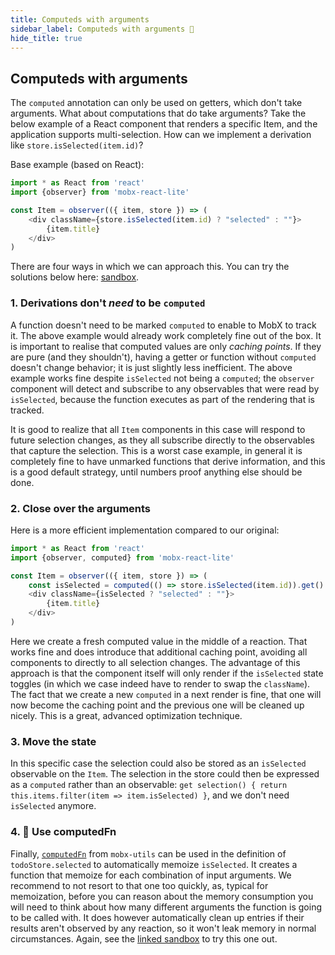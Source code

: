 ```yaml
---
title: Computeds with arguments
sidebar_label: Computeds with arguments 🚀
hide_title: true
---
```


<script async type="text/javascript" src="//cdn.carbonads.com/carbon.js?serve=CEBD4KQ7&placement=mobxjsorg" id="_carbonads_js"></script>

## Computeds with arguments

The `computed` annotation can only be used on getters, which don't take arguments.
What about computations that do take arguments?
Take the below example of a React component that renders a specific Item,
and the application supports multi-selection.
How can we implement a derivation like `store.isSelected(item.id)`?

Base example (based on React):

```javascript
import * as React from 'react'
import {observer} from 'mobx-react-lite'

const Item = observer(({ item, store }) => (
    <div className={store.isSelected(item.id) ? "selected" : ""}>
        {item.title}
    </div>
)
```

There are four ways in which we can approach this. You can try the solutions below here: [sandbox](https://codesandbox.io/s/multi-selection-odup1?file=/src/index.tsx).

### 1. Derivations don't _need_ to be `computed`

A function doesn't need to be marked `computed` to enable to MobX to track it.
The above example would already work completely fine out of the box.
It is important to realise that computed values are only _caching points_.
If they are pure (and they shouldn't), having a getter or function without `computed` doesn't change behavior; it is just slightly less inefficient.
The above example works fine despite `isSelected` not being a `computed`;
the `observer` component will detect and subscribe to any observables that were read by `isSelected`, because the function executes as part of the rendering that is tracked.

It is good to realize that all `Item` components in this case will respond to future selection changes,
as they all subscribe directly to the observables that capture the selection.
This is a worst case example, in general it is completely fine to have unmarked functions that derive information, and this is a good default strategy, until numbers proof anything else should be done.

### 2. Close over the arguments

Here is a more efficient implementation compared to our original:

```javascript
import * as React from 'react'
import {observer, computed} from 'mobx-react-lite'

const Item = observer(({ item, store }) => (
    const isSelected = computed(() => store.isSelected(item.id)).get()
    <div className={isSelected ? "selected" : ""}>
        {item.title}
    </div>
)
```

Here we create a fresh computed value in the middle of a reaction.
That works fine and does introduce that additional caching point, avoiding all components to directly
to all selection changes.
The advantage of this approach is that the component itself will only render if the
`isSelected` state toggles (in which we case indeed have to render to swap the `className`).
The fact that we create a new `computed` in a next render is fine, that one will now become the caching
point and the previous one will be cleaned up nicely.
This is a great, advanced optimization technique.

### 3. Move the state

In this specific case the selection could also be stored as an `isSelected` observable on the `Item`. The selection in the store could then be expressed as a `computed` rather than an observable: `get selection() { return this.items.filter(item => item.isSelected) }`, and we don't need `isSelected` anymore.

### 4. 🚀 Use computedFn

Finally,
[`computedFn`](https://github.com/mobxjs/mobx-utils#computedfn) from `mobx-utils` can be used in the definition of `todoStore.selected` to automatically memoize `isSelected`.
It creates a function that memoize for each combination of input arguments.
We recommend to not resort to that one too quickly, as, typical for memoization, before you can reason about the memory consumption you will need to think about how many different arguments the function is going to be called with.
It does however automatically clean up entries if their results aren't observed by any reaction, so it won't leak memory in normal circumstances.
Again, see the [linked sandbox](https://codesandbox.io/s/multi-selection-odup1?file=/src/index.tsx) to try this one out.
